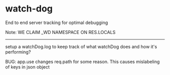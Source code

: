# watch-dog
End to end server tracking for optimal debugging

Note: WE CLAIM _WD NAMESPACE ON RES.LOCALS

---------------------------------------

setup a watchDog.log to keep track of what watchDog does and how it's performing?

BUG: app.use changes req.path for some reason.  This causes mislabeling of keys in 
json object


